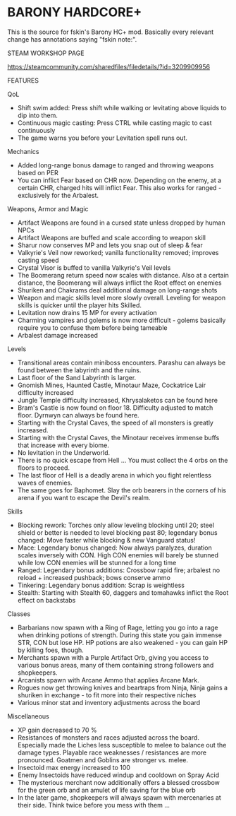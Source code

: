 # BARONY HARDCORE+

This is the source for fskin's Barony HC+ mod. Basically every relevant change has annotations saying "fskin note:".

STEAM WORKSHOP PAGE

https://steamcommunity.com/sharedfiles/filedetails/?id=3209909956

FEATURES

QoL
- Shift swim added: Press shift while walking or levitating above liquids to dip into them.
- Continuous magic casting: Press CTRL while casting magic to cast continuously
- The game warns you before your Levitation spell runs out.

Mechanics
- Added long-range bonus damage to ranged and throwing weapons based on PER
- You can inflict Fear based on CHR now. Depending on the enemy, at a certain CHR, charged hits will inflict Fear. This also works for ranged - exclusively for the Arbalest.
  
Weapons, Armor and Magic
- Artifact Weapons are found in a cursed state unless dropped by human NPCs
- Artifact Weapons are buffed and scale according to weapon skill
- Sharur now conserves MP and lets you snap out of sleep & fear
- Valkyrie's Veil now reworked; vanilla functionality removed; improves casting speed
- Crystal Visor is buffed to vanilla Valkyrie's Veil levels
- The Boomerang return speed now scales with distance. Also at a certain distance, the Boomerang will always inflict the Root effect on enemies
- Shuriken and Chakrams deal additional damage on long-range shots
- Weapon and magic skills level more slowly overall. Leveling for weapon skills is quicker until the player hits Skilled.
- Levitation now drains 15 MP for every activation
- Charming vampires and golems is now more difficult - golems basically require you to confuse them before being tameable
- Arbalest damage increased
  
Levels
- Transitional areas contain miniboss encounters. Parashu can always be found between the labyrinth and the ruins.
- Last floor of the Sand Labyrinth is larger.
- Gnomish Mines, Haunted Castle, Minotaur Maze, Cockatrice Lair difficulty increased
- Jungle Temple difficulty increased, Khrysalaketos can be found here
- Bram's Castle is now found on floor 18. Difficulty adjusted to match floor. Dyrnwyn can always be found here.
- Starting with the Crystal Caves, the speed of all monsters is greatly increased.
- Starting with the Crystal Caves, the Minotaur receives immense buffs that increase with every biome.
- No levitation in the Underworld.
- There is no quick escape from Hell ... You must collect the 4 orbs on the floors to proceed.
- The last floor of Hell is a deadly arena in which you fight relentless waves of enemies.
- The same goes for Baphomet. Slay the orb bearers in the corners of his arena if you want to escape the Devil's realm.
  
Skills
- Blocking rework: Torches only allow leveling blocking until 20; steel shield or better is needed to level blocking past 80; legendary bonus changed: Move faster while blocking & new Vanguard status!
- Mace: Legendary bonus changed: Now always paralyzes, duration scales inversely with CON. High CON enemies will barely be stunned while low CON enemies will be stunned for a long time
- Ranged: Legendary bonus additions: Crossbow rapid fire; arbalest no reload + increased pushback; bows conserve ammo
- Tinkering: Legendary bonus addition: Scrap is weightless
- Stealth: Starting with Stealth 60, daggers and tomahawks inflict the Root effect on backstabs

Classes
- Barbarians now spawn with a Ring of Rage, letting you go into a rage when drinking potions of strength. During this state you gain immense STR, CON but lose HP. HP potions are also weakened - you can gain HP by killing foes, though.
- Merchants spawn with a Purple Artifact Orb, giving you access to various bonus areas, many of them containing strong followers and shopkeepers.
- Arcanists spawn with Arcane Ammo that applies Arcane Mark.
- Rogues now get throwing knives and beartraps from Ninja, Ninja gains a shuriken in exchange - to fit more into their respective niches
- Various minor stat and inventory adjustments across the board
  
Miscellaneous
- XP gain decreased to 70  %
- Resistances of monsters and races adjusted across the board. Especially made the Liches less susceptible to melee to balance out the damage types. Playable race weaknesses / resistances are more pronounced. Goatmen and Goblins are stronger vs. melee.
- Insectoid max energy increased to 100
- Enemy Insectoids have reduced windup and cooldown on Spray Acid
- The mysterious merchant now additionally offers a blessed crossbow for the green orb and an amulet of life saving for the blue orb
- In the later game, shopkeepers will always spawn with mercenaries at their side. Think twice before you mess with them ...
